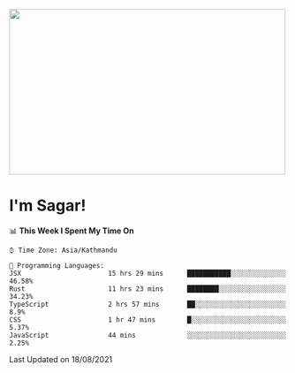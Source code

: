 
<img src="https://media.giphy.com/media/3ornk57KwDXf81rjWM/giphy.gif" width="500" height="300" frameBorder="0" class="giphy-embed" allowFullScreen></img>

#   I'm Sagar!

<!--START_SECTION:waka-->
📊 **This Week I Spent My Time On** 

```text
⌚︎ Time Zone: Asia/Kathmandu

💬 Programming Languages: 
JSX                      15 hrs 29 mins      ███████████░░░░░░░░░░░░░░   46.58% 
Rust                     11 hrs 23 mins      ████████░░░░░░░░░░░░░░░░░   34.23% 
TypeScript               2 hrs 57 mins       ██░░░░░░░░░░░░░░░░░░░░░░░   8.9% 
CSS                      1 hr 47 mins        █░░░░░░░░░░░░░░░░░░░░░░░░   5.37% 
JavaScript               44 mins             ░░░░░░░░░░░░░░░░░░░░░░░░░   2.25%

```


 Last Updated on 18/08/2021
<!--END_SECTION:waka-->
